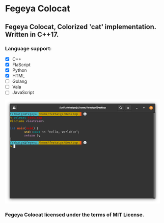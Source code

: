 # Fegeya Colocat
## Fegeya Colocat, Colorized 'cat' implementation. Written in C++17.

### Language support:
  * [x] C++
  * [x] FlaScript
  * [x] Python
  * [x] HTML
  * [ ] Golang
  * [ ] Vala
  * [ ] JavaScript

![Colorized 'Meow!'!](resource/window.png)

### Fegeya Colocat licensed under the terms of MIT License.

